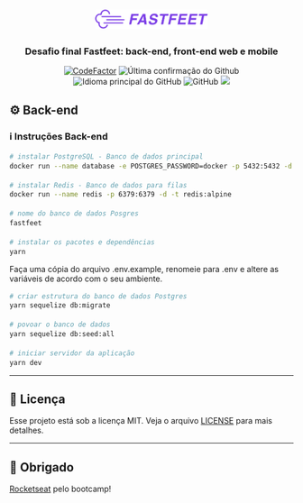 <h1 align="center">
  <img alt="Fastfeet" title="fastfeet" src=".github/logo.png" width="200px" />
</h1>

<h3 align="center">
  Desafio final Fastfeet: back-end, front-end web e mobile
</h3>

<p align = "center">
<a href="https://www.codefactor.io/repository/github/hugo-marcelo/fastfeet"><img src="https://www.codefactor.io/repository/github/hugo-marcelo/fastfeet/badge" alt="CodeFactor" /></a>
<img alt = "Última confirmação do Github" src = "https://img.shields.io/github/last-commit/hugo-marcelo/fastfeet">
<img alt = "Idioma principal do GitHub" src = "https://img.shields.io/github/languages/top/hugo-marcelo/fastfeet">
<img alt = "GitHub" src = "https://img.shields.io/github/license/hugo-marcelo/fastfeet.svg">
<a href="https://www.codacy.com/manual/hugo-marcelo/fastfeet?utm_source=github.com&amp;utm_medium=referral&amp;utm_content=hugo-marcelo/fastfeet&amp;utm_campaign=Badge_Grade"><img src="https://api.codacy.com/project/badge/Grade/147d0b2836734c79b7ee5ea035f065b4"/></a>
</p>

## :gear: Back-end

### :information_source: Instruções Back-end

```bash
# instalar PostgreSQL - Banco de dados principal
docker run --name database -e POSTGRES_PASSWORD=docker -p 5432:5432 -d postgres:11

# instalar Redis - Banco de dados para filas
docker run --name redis -p 6379:6379 -d -t redis:alpine

# nome do banco de dados Posgres
fastfeet

# instalar os pacotes e dependências
yarn
```

Faça uma cópia do arquivo .env.example, renomeie para .env e altere as variáveis de acordo com o seu ambiente.

```bash
# criar estrutura do banco de dados Postgres
yarn sequelize db:migrate

# povoar o banco de dados
yarn sequelize db:seed:all

# iniciar servidor da aplicação
yarn dev

```

---

## :memo: Licença

Esse projeto está sob a licença MIT. Veja o arquivo [LICENSE](LICENSE) para mais detalhes.

---

## :clap: Obrigado

[Rocketseat](https://rocketseat.com.br/) pelo bootcamp!
